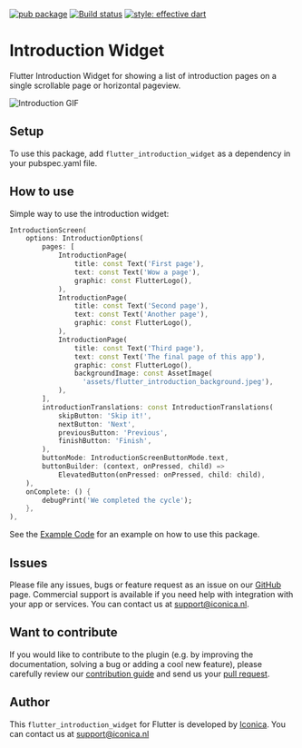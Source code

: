 [![pub package](https://img.shields.io/pub/v/flutter_introduction_widget.svg)](https://github.com/Iconica-Development) [![Build status](https://img.shields.io/github/workflow/status/Iconica-Development/flutter_introduction_widget/CI)](https://github.com/Iconica-Development/flutter_introduction_widget/actions/new) [![style: effective dart](https://img.shields.io/badge/style-effective_dart-40c4ff.svg)](https://github.com/tenhobi/effective_dart) 

# Introduction Widget
Flutter Introduction Widget for showing a list of introduction pages on a single scrollable page or horizontal pageview.

![Introduction GIF](flutter_introduction_widget.gif)

## Setup

To use this package, add `flutter_introduction_widget` as a dependency in your pubspec.yaml file.

## How to use

Simple way to use the introduction widget:
```dart
IntroductionScreen(
    options: IntroductionOptions(
        pages: [
            IntroductionPage(
                title: const Text('First page'),
                text: const Text('Wow a page'),
                graphic: const FlutterLogo(),
            ),
            IntroductionPage(
                title: const Text('Second page'),
                text: const Text('Another page'),
                graphic: const FlutterLogo(),
            ),
            IntroductionPage(
                title: const Text('Third page'),
                text: const Text('The final page of this app'),
                graphic: const FlutterLogo(),
                backgroundImage: const AssetImage(
                  'assets/flutter_introduction_background.jpeg'),
            ),
        ],
        introductionTranslations: const IntroductionTranslations(
            skipButton: 'Skip it!',
            nextButton: 'Next',
            previousButton: 'Previous',
            finishButton: 'Finish',
        ),
        buttonMode: IntroductionScreenButtonMode.text,
        buttonBuilder: (context, onPressed, child) =>
            ElevatedButton(onPressed: onPressed, child: child),
    ),
    onComplete: () {
        debugPrint('We completed the cycle');
    },
),
``` 

See the [Example Code](example/lib/main.dart) for an example on how to use this package.

## Issues

Please file any issues, bugs or feature request as an issue on our [GitHub](https://github.com/Iconica-Development/flutter_introduction_widget) page. Commercial support is available if you need help with integration with your app or services. You can contact us at [support@iconica.nl](mailto:support@iconica.nl).

## Want to contribute

If you would like to contribute to the plugin (e.g. by improving the documentation, solving a bug or adding a cool new feature), please carefully review our [contribution guide](./CONTRIBUTING.md) and send us your [pull request](https://github.com/Iconica-Development/flutter_introduction_widget/pulls).

## Author

This `flutter_introduction_widget` for Flutter is developed by [Iconica](https://iconica.nl). You can contact us at <support@iconica.nl>